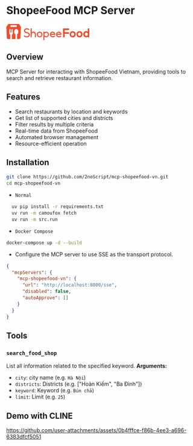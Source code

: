 # ShopeeFood MCP Server

<img src="https://github.com/2noScript/mcp-shopeefood-vn/blob/main/docs/img/shopeefoodvn.png?raw=true" >

## Overview

MCP Server for interacting with ShopeeFood Vietnam, providing tools to search and retrieve restaurant information.

## Features

- Search restaurants by location and keywords
- Get list of supported cities and districts
- Filter results by multiple criteria
- Real-time data from ShopeeFood
- Automated browser management
- Resource-efficient operation

## Installation

```bash
git clone https://github.com/2noScript/mcp-shopeefood-vn.git
cd mcp-shopeefood-vn
```

- `Normal`

```bash
  uv pip install -r requirements.txt 
  uv run -m camoufox fetch
  uv run -m src.run
```

- `Docker Compose`

```bash
docker-compose up -d --build
```
- Configure the MCP server to use SSE as the transport protocol.
```json
{
  "mcpServers": {
    "mcp-shopeefood-vn": {
      "url": "http://localhost:8000/sse",
      "disabled": false,
      "autoApprove": []
    }
  }
}
```

<h2 id="tools">Tools</h2>

### `search_food_shop`

List all information related to the specified keyword.
**Arguments:**

- `city`: city name  (e.g. `Hà Nội`)
- `districts`: Districts (e.g. ["Hoàn Kiếm", "Ba Đình"])
- `keyword`: Keyword (e.g. `Bún chả`)
- `limit`: Limit (e.g. `25`)

<h2 id="tools">Demo with CLINE</h2>

https://github.com/user-attachments/assets/0b4fffce-f86b-4ee3-a696-6383dfcf5051
